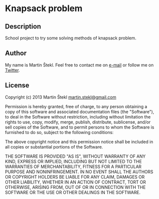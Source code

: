 # Knapsack problem

## Description

School project to try some solving methods of knapsack problem.

## Author

My name is Martin Štekl. Feel free to contact me on [e-mail](mailto:martin.stekl@gmail.com)
or follow me on [Twitter](https://twitter.com/stekycz).

## License

Copyright (c) 2013 Martin Štekl <martin.stekl@gmail.com>

Permission is hereby granted, free of charge, to any person
obtaining a copy of this software and associated documentation
files (the "Software"), to deal in the Software without
restriction, including without limitation the rights to use,
copy, modify, merge, publish, distribute, sublicense, and/or sell
copies of the Software, and to permit persons to whom the
Software is furnished to do so, subject to the following
conditions:

The above copyright notice and this permission notice shall be
included in all copies or substantial portions of the Software.

THE SOFTWARE IS PROVIDED "AS IS", WITHOUT WARRANTY OF ANY KIND,
EXPRESS OR IMPLIED, INCLUDING BUT NOT LIMITED TO THE WARRANTIES
OF MERCHANTABILITY, FITNESS FOR A PARTICULAR PURPOSE AND
NONINFRINGEMENT. IN NO EVENT SHALL THE AUTHORS OR COPYRIGHT
HOLDERS BE LIABLE FOR ANY CLAIM, DAMAGES OR OTHER LIABILITY,
WHETHER IN AN ACTION OF CONTRACT, TORT OR OTHERWISE, ARISING
FROM, OUT OF OR IN CONNECTION WITH THE SOFTWARE OR THE USE OR
OTHER DEALINGS IN THE SOFTWARE.
